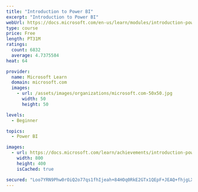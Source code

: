 ```yaml
---
title: "Introduction to Power BI"
excerpt: "Introduction to Power BI"
webUrl: https://docs.microsoft.com/en-us/learn/modules/introduction-power-bi/
type: course
price: Free
length: PT31M
ratings:
  count: 6832
  average: 4.7375584
heat: 64

provider:
  name: Microsoft Learn
  domain: microsoft.com
  images:
    - url: /assets/images/organizations/microsoft.com-50x50.jpg
      width: 50
      height: 50

levels:
  - Beginner

topics:
  - Power BI

images:
  - url: https://docs.microsoft.com/learn/achievements/introduction-power-bi-social.png
    width: 800
    height: 400
    isCached: true

secured: "Loo7YRN9Phw0rOiQ2o77qs1fhIjeah+84HOq0RkE2GTx1QEpF+JEAQ+fhjgLXKi263yJcSsMi8MARj1mONiZRGFkziHWtU8TOwT6xDYSVp3l+W7HQZ2xldpRiw2jh7864an67kT7PwgOV8UB289xQzd88LlxabS5cITgX3q+fuYFSYIeYYnwX8mJ2i/Itjtdn3QiCEAZiZsb8Eb+LxvM/wozSp1mZR5eVwkGpoO4Ef2I6CFgFDdJbklGz48FWSUFenTpZ2vdto8dxZHglLdPugTwKzL9zxB5QcBWCLPZUzUbAfQKXgfe1/jcjADSVNd3nWopxEjRS8p66E2y5nWoAAZKWvhcWqYQIkQ3hSn5AI584JiCpw3+Z3lGjOSvtXvkg3tSSjqLqu8ucVxzAjSfvpB/OtmwLP8s9WmDyt8SsJQ=;gKTfjKCSAmOsVTRKh0sGEg=="
---
```


